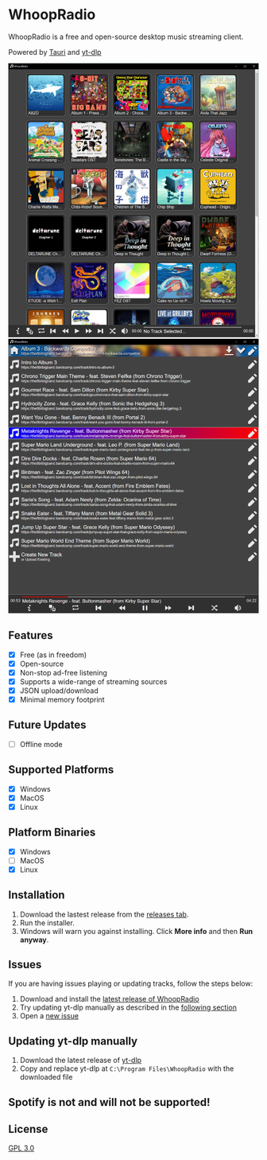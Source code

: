 # WhoopRadio

WhoopRadio is a free and open-source desktop music streaming client.

Powered by [Tauri](https://github.com/tauri-apps/tauri) and [yt-dlp](https://github.com/yt-dlp/yt-dlp)

![Screenshot 1](/screenshot_1.png)
![Screenshot 2](/screenshot_2.png)

## Features

- [x] Free (as in freedom)
- [x] Open-source
- [x] Non-stop ad-free listening
- [x] Supports a wide-range of streaming sources
- [x] JSON upload/download
- [x] Minimal memory footprint

## Future Updates

- [ ] Offline mode

## Supported Platforms

- [x] Windows
- [x] MacOS
- [x] Linux

## Platform Binaries

- [x] Windows
- [ ] MacOS
- [x] Linux

## Installation

1. Download the lastest release from the [releases tab](https://github.com/KenanTurner/WhoopRadioDesktop/releases).  
2. Run the installer.
3. Windows will warn you against installing. Click **More info** and then **Run anyway**.

## Issues

If you are having issues playing or updating tracks, follow the steps below:

1. Download and install the [latest release of WhoopRadio](https://github.com/KenanTurner/WhoopRadioDesktop/releases)  
2. Try updating yt-dlp manually as described in the [following section](https://github.com/KenanTurner/WhoopRadioDesktop#updating-yt-dlp-manually)  
3. Open a [new issue](https://github.com/KenanTurner/WhoopRadioDesktop/issues)  

## Updating yt-dlp manually

1. Download the latest release of [yt-dlp](https://github.com/yt-dlp/yt-dlp)
2. Copy and replace yt-dlp at `C:\Program Files\WhoopRadio` with the downloaded file

## **Spotify is not and will not be supported!**

## License
[GPL 3.0](/LICENSE.txt)